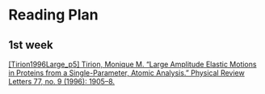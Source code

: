 # Reading Plan

## 1st week

[[Tirion1996Large\_p5] Tirion, Monique M. “Large Amplitude Elastic Motions in Proteins from a Single-Parameter, Atomic Analysis.” Physical Review Letters 77, no. 9 (1996): 1905–8.](https://doi.org/10.1103/physrevlett.77.1905)

